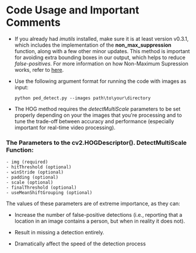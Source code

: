 # Code Usage and Important Comments

  - If you already had *imutils*  installed, make sure it is at least version v0.3.1, which includes the implementation of the **non_max_suppression**  function, along with a few other minor updates. This method is important for avoiding extra bounding boxes in our output, which helps to reduce *false-positives*. For more information on how Non-Maximum Supression works, refer to [here](https://www.pyimagesearch.com/2015/02/16/faster-non-maximum-suppression-python/).
  
  - Use the following argument format for running the code with images as input:
  
        python ped_detect.py --images path\to\your\directory
   
  - The HOG method requires the *detectMultiScale* parameters to be set properly depending on your the images that you're processing and to tune the trade-off between accuracy and performance (especially important for real-time video processing).
 
 ### The Parameters to the cv2.HOGDescriptor(). DetectMultiScale Function:
 
    - img (required)
    - hitThreshold (optional)
    - winStride (optional)
    - padding (optional)
    - scale (optional)
    - finalThreshold (optional)
    - useMeanShiftGrouping (optional)
    
The values of these parameters are of extreme importance, as they can:

  - Increase the number of false-positive detections (i.e., reporting that a location in an image contains a person, but when in reality it does not).
  
  - Result in missing a detection entirely.

  - Dramatically affect the speed of the detection process
